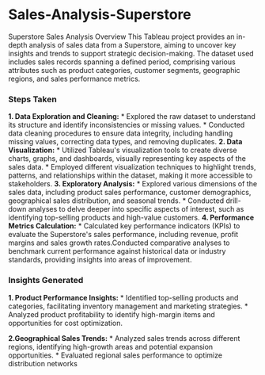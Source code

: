 # Sales-Analysis-Superstore
Superstore Sales Analysis
Overview
This Tableau project provides an in-depth analysis of sales data from a Superstore, aiming to uncover key insights and trends to support strategic decision-making. The dataset used includes sales records spanning a defined period, comprising various attributes such as product categories, customer segments, geographic regions, and sales performance metrics.

### Steps Taken
**1. Data Exploration and Cleaning:**
    * Explored the raw dataset to understand its structure and identify inconsistencies or missing values.
    * Conducted data cleaning procedures to ensure data integrity, including handling missing values, correcting data types, and removing duplicates.
**2. Data Visualization:**
    * Utilized Tableau's visualization tools to create diverse charts, graphs, and dashboards, visually representing key aspects of the sales data.
    * Employed different visualization techniques to highlight trends, patterns, and relationships within the dataset, making it more accessible to stakeholders.
**3. Exploratory Analysis:**
    * Explored various dimensions of the sales data, including product sales performance, customer demographics, geographical sales distribution, and seasonal trends.
    * Conducted drill-down analyses to delve deeper into specific aspects of interest, such as identifying top-selling products and high-value customers.
**4. Performance Metrics Calculation:**
    * Calculated key performance indicators (KPIs) to evaluate the Superstore's sales performance, including revenue, profit margins and sales growth rates.Conducted comparative analyses to benchmark current performance against historical data or industry standards, providing insights into areas of improvement.

    
### Insights Generated
**1. Product Performance Insights:**
    * Identified top-selling products and categories, facilitating inventory management and marketing strategies.
    * Analyzed product profitability to identify high-margin items and opportunities for cost optimization.

**2.Geographical Sales Trends:**
    * Analyzed sales trends across different regions, identifying high-growth areas and potential expansion opportunities.
    * Evaluated regional sales performance to optimize distribution networks

